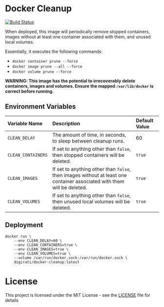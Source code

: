 # Docker Cleanup

[![Build Status](https://travis-ci.com/digirati-co-uk/docker-cleanup.svg?branch=master)](https://travis-ci.com/digirati-co-uk/docker-cleanup)

When deployed, this image will periodically remove stopped containers,
images without at least one container associated with them, and unused
local volumes.

Essentially, it executes the following commands:

- `docker container prune --force`
- `docker image prune --all --force`
- `docker volume prune --force`

**WARNING: This image has the potential to irrecoverably delete
containers, images and volumes. Ensure the mapped `/var/lib/docker` is
correct before running.**

## Environment Variables

| Variable Name      | Description                                                                                                             | Default Value |
|:-------------------|:------------------------------------------------------------------------------------------------------------------------|:--------------|
| `CLEAN_DELAY`      | The amount of time, in seconds, to sleep between cleanup runs.                                                          | 60            |
| `CLEAN_CONTAINERS` | If set to anything other than `false`, then stopped containers will be deleted.                                         | `true`        |
| `CLEAN_IMAGES`     | If set to anything other than `false`, then images without at least one container associated with them will be deleted. | `true`        |
| `CLEAN_VOLUMES`    | If set to anything other than `false`, then unused local volumes will be deleted.                                       | `true`        |

## Deployment

```
docker run \
    --env CLEAN_DELAY=60 \
    --env CLEAN_CONTAINERS=true \
    --env CLEAN_IMAGES=true \
    --env CLEAN_VOLUMES=true \
    --volume /var/run/docker.sock:/var/run/docker.sock \
    digirati/docker-cleanup:latest
```

# License

This project is licensed under the MIT License - see the
[LICENSE](LICENSE) file for details
